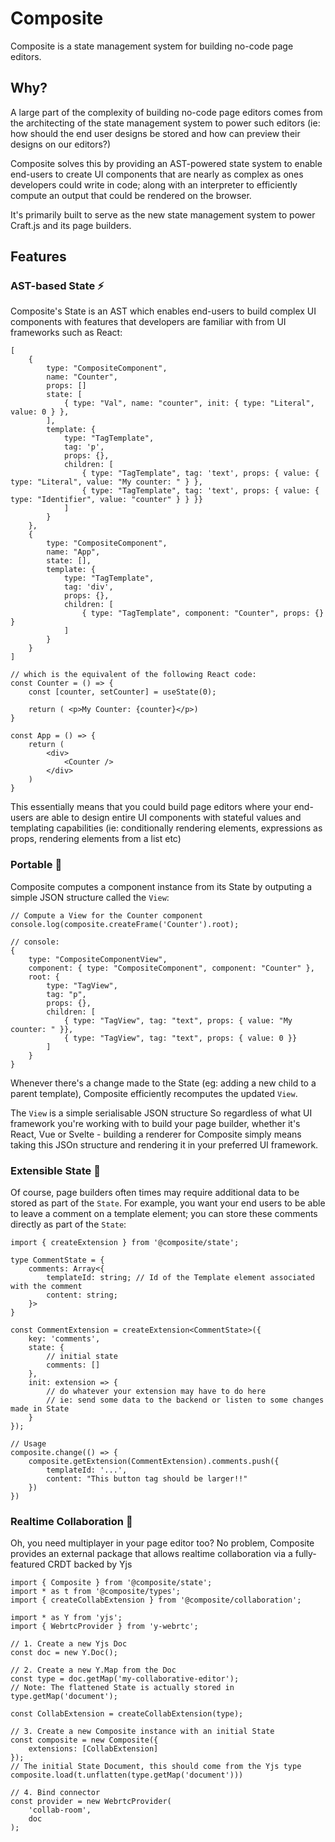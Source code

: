 # Composite

Composite is a state management system for building no-code page editors.

## Why?

A large part of the complexity of building no-code page editors comes from the architecting of the state management system to power such editors (ie: how should the end user designs be stored and how can preview their designs on our editors?)

Composite solves this by providing an AST-powered state system to enable end-users to create UI components that are nearly as complex as ones developers could write in code; along with an interpreter to efficiently compute an output that could be rendered on the browser.

It's primarily built to serve as the new state management system to power Craft.js and its page builders.

## Features

### AST-based State :zap:

Composite's State is an AST which enables end-users to build complex UI components with features that developers are familiar with from UI frameworks such as React:

```tsx
[
    {
        type: "CompositeComponent",
        name: "Counter",
        props: []
        state: [
            { type: "Val", name: "counter", init: { type: "Literal", value: 0 } },
        ],
        template: {
            type: "TagTemplate",
            tag: 'p',
            props: {},
            children: [
                { type: "TagTemplate", tag: 'text', props: { value: { type: "Literal", value: "My counter: " } },            
                { type: "TagTemplate", tag: 'text', props: { value: { type: "Identifier", value: "counter" } } }}
            ]
        }
    },
    {
        type: "CompositeComponent",
        name: "App",
        state: [],
        template: {
            type: "TagTemplate",
            tag: 'div',
            props: {},
            children: [
                { type: "TagTemplate", component: "Counter", props: {} }
            ]
        }
    }
]

// which is the equivalent of the following React code:
const Counter = () => {
    const [counter, setCounter] = useState(0);

    return ( <p>My Counter: {counter}</p>)
}

const App = () => {
    return (
        <div>
            <Counter />
        </div>
    )
}
```

This essentially means that you could build page editors where your end-users are able to design entire UI components with stateful values and templating capabilities (ie: conditionally rendering elements, expressions as props, rendering elements from a list etc)

### Portable :car:

Composite computes a component instance from its State by outputing a simple JSON structure called the `View`: 

```tsx
// Compute a View for the Counter component
console.log(composite.createFrame('Counter').root);

// console:
{
    type: "CompositeComponentView",
    component: { type: "CompositeComponent", component: "Counter" },
    root: {
        type: "TagView",
        tag: "p",
        props: {},
        children: [
            { type: "TagView", tag: "text", props: { value: "My counter: " }},
            { type: "TagView", tag: "text", props: { value: 0 }}
        ]
    }
}
```

Whenever there's a change made to the State (eg: adding a new child to a parent template), Composite efficiently recomputes the updated `View`.

The `View` is a simple serialisable JSON structure So regardless of what UI framework you're working with to build your page builder, whether it's React, Vue or Svelte - building a renderer for Composite simply means taking this JSOn structure and rendering it in your preferred UI framework.

### Extensible State :hammer:

Of course, page builders often times may require additional data to be stored as part of the `State`. For example, you want your end users to be able to leave a comment on a template element; you can store these comments directly as part of the `State`: 

```tsx
import { createExtension } from '@composite/state';

type CommentState = {
    comments: Array<{
        templateId: string; // Id of the Template element associated with the comment
        content: string;
    }>
}

const CommentExtension = createExtension<CommentState>({
    key: 'comments', 
    state: {
        // initial state
        comments: []
    },
    init: extension => {
        // do whatever your extension may have to do here
        // ie: send some data to the backend or listen to some changes made in State
    }
});

// Usage
composite.change(() => {
    composite.getExtension(CommentExtension).comments.push({
        templateId: '...',
        content: "This button tag should be larger!!" 
    })
})
```

### Realtime Collaboration :tada:

Oh, you need multiplayer in your page editor too? No problem, Composite provides an external package that allows realtime collaboration via a fully-featured CRDT backed by Yjs

```tsx
import { Composite } from '@composite/state';
import * as t from '@composite/types';
import { createCollabExtension } from '@composite/collaboration';

import * as Y from 'yjs';
import { WebrtcProvider } from 'y-webrtc';

// 1. Create a new Yjs Doc
const doc = new Y.Doc();

// 2. Create a new Y.Map from the Doc
const type = doc.getMap('my-collaborative-editor');
// Note: The flattened State is actually stored in type.getMap('document');

const CollabExtension = createCollabExtension(type);

// 3. Create a new Composite instance with an initial State
const composite = new Composite({
    extensions: [CollabExtension]
}); 
// The initial State Document, this should come from the Yjs type
composite.load(t.unflatten(type.getMap('document')))

// 4. Bind connector
const provider = new WebrtcProvider(
    'collab-room',
    doc
);
```

